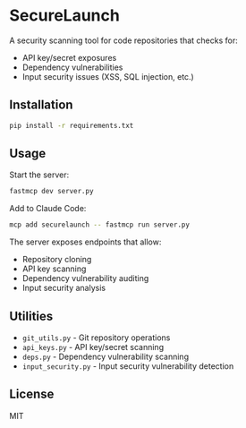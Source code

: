# SecureLaunch

A security scanning tool for code repositories that checks for:

-   API key/secret exposures
-   Dependency vulnerabilities
-   Input security issues (XSS, SQL injection, etc.)

## Installation

```bash
pip install -r requirements.txt
```

## Usage

Start the server:

```bash
fastmcp dev server.py
```

Add to Claude Code:

```bash
mcp add securelaunch -- fastmcp run server.py
```

The server exposes endpoints that allow:

-   Repository cloning
-   API key scanning
-   Dependency vulnerability auditing
-   Input security analysis

## Utilities

-   `git_utils.py` - Git repository operations
-   `api_keys.py` - API key/secret scanning
-   `deps.py` - Dependency vulnerability scanning
-   `input_security.py` - Input security vulnerability detection

## License

MIT
